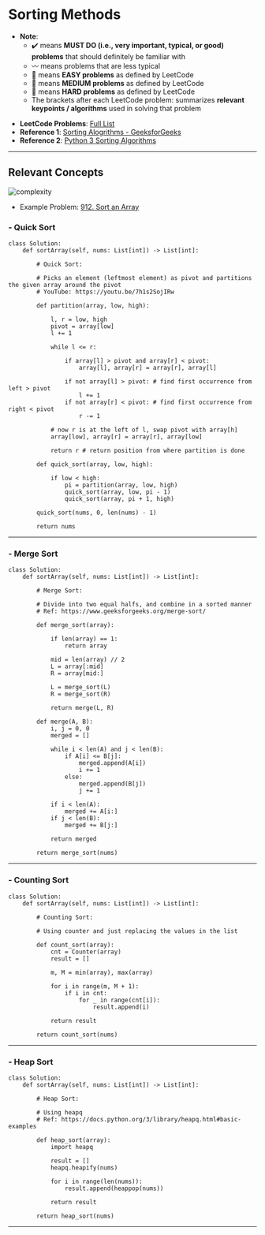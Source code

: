 # Sorting Methods
* **Note**: 
  * :heavy_check_mark: means **MUST DO (i.e., very important, typical, or good) problems** that should definitely be familiar with
  * :wavy_dash: means problems that are less typical
  * :green_book: means **EASY problems** as defined by LeetCode
  * :orange_book: means **MEDIUM problems** as defined by LeetCode
  * :closed_book: means **HARD problems** as defined by LeetCode
  * The brackets after each LeetCode problem: summarizes **relevant keypoints / algorithms** used in solving that problem

- **LeetCode Problems**: [Full List](https://leetcode.com/problemset/all/?topicSlugs=sorting&page=1)
- **Reference 1**: [Sorting Alogrithms - GeeksforGeeks](https://www.geeksforgeeks.org/sorting-algorithms/)
- **Reference 2**: [Python 3 Sorting Algorithms](https://leetcode.com/problems/sort-an-array/discuss/461394/Python-3-(Eight-Sorting-Algorithms)-(With-Explanation))

---

## Relevant Concepts

![complexity](https://github.com/BrandonBian/LeetCode-Notes/blob/main/figures/sorting_complexity.png)


- Example Problem: [912. Sort an Array](https://leetcode.com/problems/sort-an-array/)

### - Quick Sort

```
class Solution:
    def sortArray(self, nums: List[int]) -> List[int]:
        
        # Quick Sort:
        
        # Picks an element (leftmost element) as pivot and partitions the given array around the pivot
        # YouTube: https://youtu.be/7h1s2SojIRw
        
        def partition(array, low, high):
            
            l, r = low, high
            pivot = array[low]
            l += 1
            
            while l <= r:

                if array[l] > pivot and array[r] < pivot:
                    array[l], array[r] = array[r], array[l]
                    
                if not array[l] > pivot: # find first occurrence from left > pivot
                    l += 1
                if not array[r] < pivot: # find first occurrence from right < pivot
                    r -= 1           
            
            # now r is at the left of l, swap pivot with array[h]
            array[low], array[r] = array[r], array[low]
            
            return r # return position from where partition is done

        def quick_sort(array, low, high):
            
            if low < high:
                pi = partition(array, low, high)
                quick_sort(array, low, pi - 1)
                quick_sort(array, pi + 1, high)
        
        quick_sort(nums, 0, len(nums) - 1)
        
        return nums
```

---

### - Merge Sort

```
class Solution:
    def sortArray(self, nums: List[int]) -> List[int]:
        
        # Merge Sort:
        
        # Divide into two equal halfs, and combine in a sorted manner
        # Ref: https://www.geeksforgeeks.org/merge-sort/
        
        def merge_sort(array):
            
            if len(array) == 1:
                return array

            mid = len(array) // 2
            L = array[:mid]
            R = array[mid:]

            L = merge_sort(L)
            R = merge_sort(R)
            
            return merge(L, R)
        
        def merge(A, B):
            i, j = 0, 0
            merged = []
            
            while i < len(A) and j < len(B):
                if A[i] <= B[j]:
                    merged.append(A[i])
                    i += 1
                else:
                    merged.append(B[j])
                    j += 1
            
            if i < len(A):
                merged += A[i:]
            if j < len(B):
                merged += B[j:]
            
            return merged
        
        return merge_sort(nums)
```

---

### - Counting Sort

```
class Solution:
    def sortArray(self, nums: List[int]) -> List[int]:
        
        # Counting Sort:
        
        # Using counter and just replacing the values in the list
        
        def count_sort(array):
            cnt = Counter(array)
            result = []
            
            m, M = min(array), max(array)
            
            for i in range(m, M + 1):
                if i in cnt:
                    for _ in range(cnt[i]):
                        result.append(i)
            
            return result
        
        return count_sort(nums)
```

---

### - Heap Sort

```
class Solution:
    def sortArray(self, nums: List[int]) -> List[int]:
        
        # Heap Sort:
        
        # Using heapq
        # Ref: https://docs.python.org/3/library/heapq.html#basic-examples
        
        def heap_sort(array):
            import heapq
            
            result = []
            heapq.heapify(nums)
            
            for i in range(len(nums)):
                result.append(heappop(nums))
                
            return result
            
        return heap_sort(nums)

```

---
